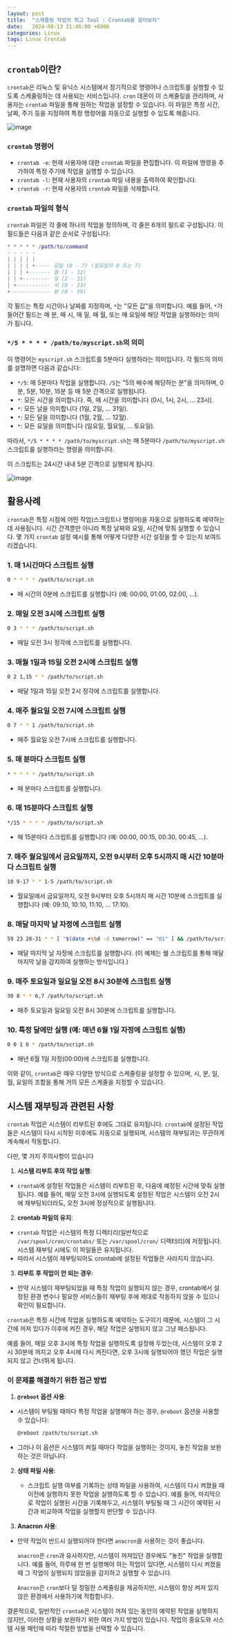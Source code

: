 ```yaml
---
layout: post
title:  "스케쥴링 작업의 최고 Tool : Crontab을 알아보자"
date:   2024-08-13 21:46:00 +0900
categories: Linux
tags: Linux Crontab
---
```




## `crontab`이란?

`crontab`은 리눅스 및 유닉스 시스템에서 정기적으로 명령어나 스크립트를 실행할 수 있도록 스케줄링하는 데 사용되는 서비스입니다. `cron` 데몬이 이 스케줄링을 관리하며, 사용자는 `crontab` 파일을 통해 원하는 작업을 설정할 수 있습니다. 이 파일은 특정 시간, 날짜, 주기 등을 지정하여 특정 명령어를 자동으로 실행할 수 있도록 해줍니다.

![image](/assets/images/postings/crontab1.png)



### `crontab` 명령어

- `crontab -e`: 현재 사용자에 대한 `crontab` 파일을 편집합니다. 이 파일에 명령을 추가하여 특정 주기에 작업을 실행할 수 있습니다.
- `crontab -l`: 현재 사용자의 `crontab` 파일 내용을 출력하여 확인합니다.
- `crontab -r`: 현재 사용자의 `crontab` 파일을 삭제합니다.

### `crontab` 파일의 형식

`crontab` 파일은 각 줄에 하나의 작업을 정의하며, 각 줄은 6개의 필드로 구성됩니다. 이 필드들은 다음과 같은 순서로 구성됩니다:

```lua
* * * * * /path/to/command
- - - - -
| | | | |
| | | | +----- 요일 (0 - 7) (일요일이 0 또는 7)
| | | +------- 월 (1 - 12)
| | +--------- 일 (1 - 31)
| +----------- 시 (0 - 23)
+------------- 분 (0 - 59)
```

각 필드는 특정 시간이나 날짜를 지정하며, `*`는 "모든 값"을 의미합니다. 예를 들어, `*`가 들어간 필드는 매 분, 매 시, 매 일, 매 월, 또는 매 요일에 해당 작업을 실행하라는 의미가 됩니다.

### `*/5 * * * * /path/to/myscript.sh`의 의미

이 명령어는 `myscript.sh` 스크립트를 5분마다 실행하라는 의미입니다. 각 필드의 의미를 설명하면 다음과 같습니다:

- `*/5`: 매 5분마다 작업을 실행합니다. `/5`는 "5의 배수에 해당하는 분"을 의미하며, 0분, 5분, 10분, 15분 등 매 5분 간격으로 실행됩니다.
- `*`: 모든 시간을 의미합니다. 즉, 매 시간을 의미합니다 (0시, 1시, 2시, ... 23시).
- `*`: 모든 날을 의미합니다 (1일, 2일, ... 31일).
- `*`: 모든 달을 의미합니다 (1월, 2월, ... 12월).
- `*`: 모든 요일을 의미합니다 (일요일, 월요일, ... 토요일).

따라서, `*/5 * * * * /path/to/myscript.sh`는 매 5분마다 `/path/to/myscript.sh` 스크립트를 실행하라는 명령을 의미합니다.

이 스크립트는 24시간 내내 5분 간격으로 실행되게 됩니다.

![image](/assets/images/postings/crontab2.png)



## 활용사례

`crontab`은 특정 시점에 어떤 작업(스크립트나 명령어)을 자동으로 실행하도록 예약하는 데 사용됩니다. 시간 간격뿐만 아니라 특정 날짜와 요일, 시간에 맞춰 실행할 수 있습니다. 몇 가지 `crontab` 설정 예시를 통해 어떻게 다양한 시간 설정을 할 수 있는지 보여드리겠습니다.

### 1. 매 1시간마다 스크립트 실행

```bash
0 * * * * /path/to/script.sh
```

- 매 시간의 0분에 스크립트를 실행합니다 (예: 00:00, 01:00, 02:00, ...).

### 2. 매일 오전 3시에 스크립트 실행

```bash
0 3 * * * /path/to/script.sh
```

- 매일 오전 3시 정각에 스크립트를 실행합니다.

### 3. 매월 1일과 15일 오전 2시에 스크립트 실행

```bash
0 2 1,15 * * /path/to/script.sh
```

- 매달 1일과 15일 오전 2시 정각에 스크립트를 실행합니다.

### 4. 매주 월요일 오전 7시에 스크립트 실행

```bash
0 7 * * 1 /path/to/script.sh
```

- 매주 월요일 오전 7시에 스크립트를 실행합니다.

### 5. 매 분마다 스크립트 실행

```bash
* * * * * /path/to/script.sh
```

- 매 분마다 스크립트를 실행합니다.

### 6. 매 15분마다 스크립트 실행

```bash
*/15 * * * * /path/to/script.sh
```

- 매 15분마다 스크립트를 실행합니다 (예: 00:00, 00:15, 00:30, 00:45, ...).

### 7. 매주 월요일에서 금요일까지, 오전 9시부터 오후 5시까지 매 시간 10분마다 스크립트 실행

```bash
10 9-17 * * 1-5 /path/to/script.sh
```

- 월요일에서 금요일까지, 오전 9시부터 오후 5시까지 매 시간 10분에 스크립트를 실행합니다 (예: 09:10, 10:10, 11:10, ... 17:10).

### 8. 매달 마지막 날 자정에 스크립트 실행

```bash
59 23 28-31 * * [ "$(date +\%d -d tomorrow)" == "01" ] && /path/to/script.sh
```

- 매달 마지막 날 자정에 스크립트를 실행합니다. (이 예제는 쉘 스크립트를 통해 매달 마지막 날을 감지하여 실행하는 방식입니다.)

### 9. 매주 토요일과 일요일 오전 8시 30분에 스크립트 실행

```bash
30 8 * * 6,7 /path/to/script.sh
```

- 매주 토요일과 일요일 오전 8시 30분에 스크립트를 실행합니다.

### 10. 특정 달에만 실행 (예: 매년 6월 1일 자정에 스크립트 실행)

```bash
0 0 1 6 * /path/to/script.sh
```

- 매년 6월 1일 자정(00:00)에 스크립트를 실행합니다.

이와 같이, `crontab`은 매우 다양한 방식으로 스케줄링을 설정할 수 있으며, 시, 분, 일, 월, 요일의 조합을 통해 거의 모든 스케줄을 지정할 수 있습니다.





## 시스템 재부팅과 관련된 사항 

`crontab` 작업은 시스템이 리부트된 후에도 그대로 유지됩니다. `crontab`에 설정된 작업들은 시스템이 다시 시작된 이후에도 자동으로 실행되며, 시스템의 재부팅과는 무관하게 계속해서 작동합니다.

다만, 몇 가지 주의사항이 있습니다

1. **시스템 리부트 후의 작업 실행**:

- `crontab`에 설정된 작업들은 시스템이 리부트된 후, 다음에 예정된 시간에 맞춰 실행됩니다. 예를 들어, 매일 오전 3시에 실행되도록 설정된 작업은 시스템이 오전 2시에 재부팅되더라도, 오전 3시에 정상적으로 실행됩니다.


   
2. **crontab 파일의 유지**:

- `crontab` 작업은 시스템의 특정 디렉터리(일반적으로 `/var/spool/cron/crontabs/` 또는 `/var/spool/cron/` 디렉터리)에 저장됩니다. 시스템 재부팅 시에도 이 파일들은 유지됩니다.
- 따라서 시스템이 재부팅되어도 crontab에 설정된 작업들은 사라지지 않습니다.
   
   
3. **리부트 후 작업이 안 되는 경우**:

- 만약 시스템이 재부팅되었을 때 특정 작업이 실행되지 않는 경우, crontab에서 설정된 환경 변수나 필요한 서비스들이 재부팅 후에 제대로 작동하지 않을 수 있으니 확인이 필요합니다.

`crontab`은 특정 시간에 작업을 실행하도록 예약하는 도구이기 때문에, 시스템이 그 시간에 꺼져 있다가 이후에 켜진 경우, 해당 작업은 실행되지 않고 그냥 패스됩니다.

예를 들어, 매일 오후 3시에 특정 작업을 실행하도록 설정해 두었는데, 시스템이 오후 2시 30분에 꺼지고 오후 4시에 다시 켜진다면, 오후 3시에 실행되어야 했던 작업은 실행되지 않고 건너뛰게 됩니다.

   

### 이 문제를 해결하기 위한 접근 방법

1. **`@reboot` 옵션 사용**:

- 시스템이 부팅될 때마다 특정 작업을 실행해야 하는 경우, `@reboot` 옵션을 사용할 수 있습니다:

    ```bash
    @reboot /path/to/script.sh
    ```

- 그러나 이 옵션은 시스템이 켜질 때마다 작업을 실행하는 것이지, 놓친 작업을 보완하는 것은 아닙니다.
   

2. **상태 파일 사용**:

   - 스크립트 실행 여부를 기록하는 상태 파일을 사용하여, 시스템이 다시 켜졌을 때 이전에 실행하지 못한 작업을 실행하도록 할 수 있습니다. 예를 들어, 마지막으로 작업이 실행된 시간을 기록해두고, 시스템이 부팅될 때 그 시간이 예약된 시간과 비교하여 작업을 실행할지 판단할 수 있습니다.
   

3. **Anacron 사용**:

- 만약 작업이 반드시 실행되어야 한다면 `anacron`을 사용하는 것이 좋습니다. 

    `anacron`은 `cron`과 유사하지만, 시스템이 꺼져있던 경우에도 "놓친" 작업을 실행합니다. 예를 들어, 하루에 한 번 실행해야 하는 작업이 있다면, 시스템이 다시 켜졌을 때 그 작업이 실행되지 않았음을 감지하고 실행할 수 있습니다.

    `Anacron`은 `cron`보다 덜 정밀한 스케줄링을 제공하지만, 시스템이 항상 켜져 있지 않은 환경에서 사용하기에 적합합니다.

결론적으로, 일반적인 `crontab`은 시스템이 꺼져 있는 동안의 예약된 작업을 실행하지 않지만, 이러한 상황을 보완하기 위한 여러 가지 방법이 있습니다. 작업의 중요도와 시스템 사용 패턴에 따라 적절한 방법을 선택할 수 있습니다.